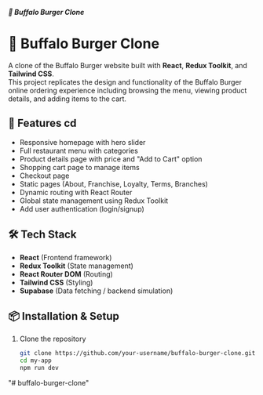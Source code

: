 *******************************🍔 Buffalo Burger Clone*******************************

# 🍔 Buffalo Burger Clone  

A clone of the Buffalo Burger website built with **React**, **Redux Toolkit**, and **Tailwind CSS**.  
This project replicates the design and functionality of the Buffalo Burger online ordering experience including browsing the menu, viewing product details, and adding items to the cart.  

## 🚀 Features  cd
- Responsive homepage with hero slider  
- Full restaurant menu with categories  
- Product details page with price and "Add to Cart" option  
- Shopping cart page to manage items  
- Checkout page  
- Static pages (About, Franchise, Loyalty, Terms, Branches)  
- Dynamic routing with React Router  
- Global state management using Redux Toolkit
- Add user authentication (login/signup)

## 🛠 Tech Stack  
- **React** (Frontend framework) 
- **Redux Toolkit** (State management)  
- **React Router DOM** (Routing)  
- **Tailwind CSS** (Styling)  
- **Supabase** (Data fetching / backend simulation)  

## 📦 Installation & Setup  

1. Clone the repository  
   ```bash
   git clone https://github.com/your-username/buffalo-burger-clone.git
   cd my-app
   npm run dev


"# buffalo-burger-clone" 

